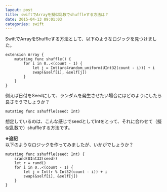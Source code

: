 ```yaml
---
layout: post
title: swiftでArrayを擬似乱数でshuffleする方法は？
date: 2015-04-13 09:01:03
categories: swift
---
```

<p>SwiftでArrayをShuffleする方法として、以下のようなロジックを見つけました。</p>

<pre><code>extension Array {
    mutating func shuffle() {
        for i in 0..&lt;(count - 1) {
            let j = Int(arc4random_uniform(UInt32(count - i))) + i
            swap(&amp;self[i], &amp;self[j])
        }
    }
}
</code></pre>

<p>例えば日付をSeedにして、ランダムを発生させたい場合にはどのようにしたら良さそうでしょうか？</p>

<pre><code>mutating func sshuffle(seed: Int)
</code></pre>

<p>想定しているのは、こんな感じでseedとしてIntをとって、それに合わせて（擬似乱数で）shuffleする方法です。</p>

<p><strong>※追記</strong><br>
以下のようなロジックを作ってみましたが、いかがでしょうか？</p>

<pre><code>mutating func sshuffle(seed: Int) {
    srand(UInt32(seed))
    let r = rand()
    for i in 0..&lt;(count - 1) {
        let j = Int(r % Int32(count - i)) + i
        swap(&amp;self[i], &amp;self[j])
    }
}
</code></pre>
